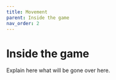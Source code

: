 ```yaml
---
title: Movement
parent: Inside the game
nav_order: 2
---
```


# Inside the game
Explain here what will be gone over here. 
